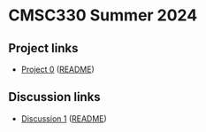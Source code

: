 # CMSC330 Summer 2024

## Project links
  + [Project 0](https://classroom.github.com/a/nLYUNgDN) ([README](https://github.com/cmsc330summer24/summer24/blob/main/projects/project0.md))
    
## Discussion links
  + [Discussion 1]() ([README](https://github.com/cmsc330summer24/summer24/blob/main/discussions/discussion1.md))

